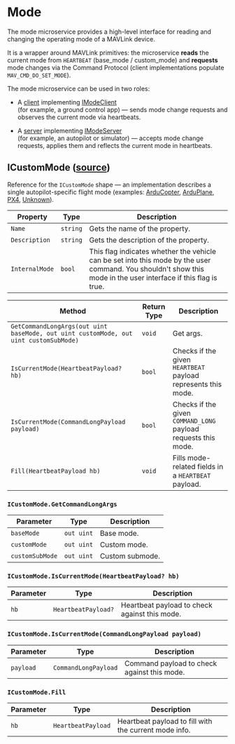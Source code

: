 # Mode

The mode microservice provides a high-level interface for reading and changing the operating mode of a MAVLink device.

It is a wrapper around MAVLink primitives: the microservice **reads** the current mode from `HEARTBEAT` (base_mode / custom_mode) and **requests** mode changes via the Command Protocol (client implementations populate `MAV_CMD_DO_SET_MODE`).

The mode microservice can be used in two roles:

- A [client](ModeClient.md) implementing [IModeClient](ModeClient.md#imodeclient-source)  
  (for example, a ground control app) — sends mode change requests and observes the current mode via heartbeats.

- A [server](ModeServer.md) implementing [IModeServer](ModeServer.md#imodeserver-source)  
  (for example, an autopilot or simulator) — accepts mode change requests, applies them and reflects the current mode in heartbeats.

## ICustomMode ([source](https://github.com/asv-soft/asv-mavlink/blob/main/src/Asv.Mavlink/Microservices/Mode/ICustomMode.cs))

Reference for the `ICustomMode` shape — an implementation describes a single autopilot-specific flight mode (examples: [ArduCopter](https://github.com/asv-soft/asv-mavlink/blob/main/src/Asv.Mavlink/Devices/Client/Vehicles/Ardu/Copter/ArduCopterMode.cs), [ArduPlane](https://github.com/asv-soft/asv-mavlink/blob/main/src/Asv.Mavlink/Devices/Client/Vehicles/Ardu/Plane/ArduPlaneMode.cs), [PX4](https://github.com/asv-soft/asv-mavlink/blob/main/src/Asv.Mavlink/Devices/Client/Vehicles/Px4/Px4Mode.cs), [Unknown](https://github.com/asv-soft/asv-mavlink/blob/main/src/Asv.Mavlink/Microservices/Mode/UnknownMode.cs)).

| Property       | Type     | Description                                                                                                                                                     |
|----------------|----------|-----------------------------------------------------------------------------------------------------------------------------------------------------------------|
| `Name`         | `string` | Gets the name of the property.                                                                                                                                  |
| `Description`  | `string` | Gets the description of the property.                                                                                                                           |
| `InternalMode` | `bool`   | This flag indicates whether the vehicle can be set into this mode by the user command. You shouldn't show this mode in the user interface if this flag is true. |

| Method                                                                               | Return Type | Description                                                    |
|--------------------------------------------------------------------------------------|-------------|----------------------------------------------------------------|
| `GetCommandLongArgs(out uint baseMode, out uint customMode, out uint customSubMode)` | `void`      | Get args.                                                      |
| `IsCurrentMode(HeartbeatPayload? hb)`                                                | `bool`      | Checks if the given `HEARTBEAT` payload represents this mode.  |
| `IsCurrentMode(CommandLongPayload payload)`                                          | `bool`      | Checks if the given `COMMAND_LONG` payload requests this mode. |
| `Fill(HeartbeatPayload hb)`                                                          | `void`      | Fills mode-related fields in a `HEARTBEAT` payload.            |

### `ICustomMode.GetCommandLongArgs`
| Parameter       | Type       | Description     |
|-----------------|------------|-----------------|
| `baseMode`      | `out uint` | Base mode.      |
| `customMode`    | `out uint` | Custom mode.    |
| `customSubMode` | `out uint` | Custom submode. |

### `ICustomMode.IsCurrentMode(HeartbeatPayload? hb)`
| Parameter | Type                | Description                                   |
|-----------|---------------------|-----------------------------------------------|
| `hb`      | `HeartbeatPayload?` | Heartbeat payload to check against this mode. |

### `ICustomMode.IsCurrentMode(CommandLongPayload payload)`
| Parameter | Type                 | Description                                 |
|-----------|----------------------|---------------------------------------------|
| `payload` | `CommandLongPayload` | Command payload to check against this mode. |

### `ICustomMode.Fill`
| Parameter | Type               | Description                                           |
|-----------|--------------------|-------------------------------------------------------|
| `hb`      | `HeartbeatPayload` | Heartbeat payload to fill with the current mode info. |
